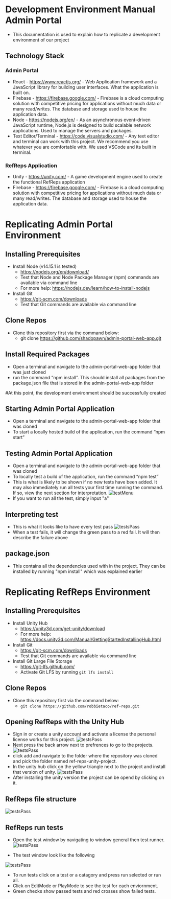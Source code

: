 # Development Environment Manual Admin Portal

- This documentation is used to explain how to replicate a development environment of our project

## Technology Stack
### Admin Portal
- React - https://www.reactjs.org/ - Web Application framework and a JavaScript library for building user interfaces. What the application is built on. 
- Firebase - https://firebase.google.com/ - Firebase is a cloud computing solution with competitive pricing for applications without much data or many read/writes. The database and storage used to house the application data. 
- Node - https://nodejs.org/en/ - As an asynchronous event-driven JavaScript runtime, Node.js is designed to build scalable network applications. Used to manage the servers and packages.
- Text Editor/Terminal - https://code.visualstudio.com/ - Any text editor and terminal can work with this project. We recommend you use whatever you are comfortable with. We used VSCode and its built in terminal.
### RefReps Application
- Unity - https://unity.com/ - A game development engine used to create the functional RefReps application
- Firebase - https://firebase.google.com/ - Firebase is a cloud computing solution with competitive pricing for applications without much data or many read/writes. The database and storage used to house the application data. 

# Replicating Admin Portal Environment 
## Installing Prerequisites

- Install Node (v14.15.1 is tested)
  - https://nodejs.org/en/download/
  - Test that Node and Node Package Manager (npm) commands are available via command line
  - For more help: https://nodejs.dev/learn/how-to-install-nodejs 
- Install Git
  - https://git-scm.com/downloads 
  - Test that Git commands are available via command line

## Clone Repos

- Clone this repository first via the command below:
  - git clone https://github.com/shadopawn/admin-portal-web-app.git

 ## Install Required Packages

- Open a terminal and navigate to the admin-portal-web-app folder that was just cloned
- run the command “npm install”. This should install all packages from the package.json file that is stored in the admin-portal-web-app folder

#At this point, the development environment should be successfully created

## Starting Admin Portal Application

- Open a terminal and navigate to the admin-portal-web-app folder that was cloned
- To start a locally hosted build of the application, run the command “npm start”

## Testing Admin Portal Application

- Open a terminal and navigate to the admin-portal-web-app folder that was cloned
- To locally test a build of the application, run the command “npm test”
- This is what is likely to be shown if no new tests have been added. It may also immediately run all tests your first time running the command. If so, view the next section for interpretation. 
![testMenu](images/testMenu.PNG)
- If you want to run all the test, simply input "a"

## Interpreting test
- This is what it looks like to have every test pass
![testsPass](images/testsPass.PNG)
- When a test fails, it will change the green pass to a red fail. It will then describe the failure above

## package.json
- This contains all the dependencies used with in the project. They can be installed by running "npm install" which was explained earlier 


# Replicating RefReps Environment 
## Installing Prerequisites

- Install Unity Hub
  - https://unity3d.com/get-unity/download
  - For more help: https://docs.unity3d.com/Manual/GettingStartedInstallingHub.html 
- Install Git
  - https://git-scm.com/downloads 
  - Test that Git commands are available via command line
- Install Git Large File Storage
  - https://git-lfs.github.com/
  - Activate Git LFS by running `git lfs install`

## Clone Repos

- Clone this repository first via the command below:
  - `git clone https://github.com/robbietaco/ref-reps.git`

## Opening RefReps with the Unity Hub

- Sign in or create a unity account and activate a license the personal license works for this project.
![testsPass](images/UnityHubLogin.PNG)
- Next press the back arrow next to prefrences to go to the projects.
![testsPass](images/UnityHubNoProjects.PNG)
- click add and navigate to the folder where the repository was cloned and pick the folder named ref-reps-unity-project.
- In the unity hub click on the yellow triangle next to the project and install that version of unity.
![testsPass](images/UnityHubInstallUnity.PNG)
- After installing the unity version the project can be opend by clicking on it.

## RefReps file structure
![testsPass](images/UnityFileStructure.PNG)

## RefReps run tests

- Open the test window by navigating to window general then test runner.
![testsPass](images/UnityTestDropdown.png)

- The test window look like the following

![testsPass](images/UnityTestRunner.PNG)
- To run tests click on a test or a catagory and press run selected or run all.
- Click on EditMode or PlayMode to see the test for each enviornment.
- Green checks show passed tests and red crosses show failed tests.
